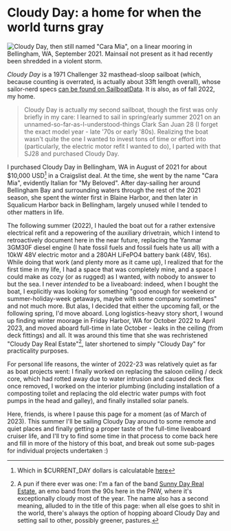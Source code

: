 # Cloudy Day: a home for when the world turns gray

![Cloudy Day, then still named "Cara Mia", on a linear mooring in Bellingham,
WA, September 2021. Mainsail not present as it had recently been shredded in a
violent storm.](/cloudy-day-sept2021.png)

_Cloudy Day_ is a 1971 Challenger 32 masthead-sloop sailboat (which, because
counting is overrated, is actually about 33ft length overall), whose
sailor-nerd specs [can be found on
SailboatData](https://sailboatdata.com/sailboat/challenger-32). It is also, as
of fall 2022, my home.

> <span class="tangential">
> Cloudy Day is actually my second sailboat, though the first was only briefly
> in my care: I learned to sail in spring/early summer 2021 on an
> unnamed-so-far-as-I-understood-things Clark San Juan 28 (I forget the exact
> model year - late '70s or early '80s). Realizing the boat wasn't quite the
> one I wanted to invest tons of time or effort into (particularly, the
> electric motor refit I wanted to do), I parted with that SJ28 and purchased
> Cloudy Day.
> </span>

I purchased Cloudy Day in Bellingham, WA in August of 2021 for about $10,000
USD[^1] in a Craigslist deal. At the time, she went by the name "Cara Mia",
evidently Italian for "My Beloved". After day-sailing her around Bellingham Bay
and surrounding waters through the rest of the 2021 season, she spent the
winter first in Blaine Harbor, and then later in Squalicum Harbor back in
Bellingham, largely unused while I tended to other matters in life.

The following summer (2022), I hauled the boat out for a rather extensive
electrical refit and a repowering of the auxiliary drivetrain, which I intend
to retroactively document here in the near future, replacing the Yanmar 3GM30F
diesel engine (I hate fossil fuels and fossil fuels hate us all) with a 10kW
48V electric motor and a 280AH LiFePO4 battery bank (48V, 16s). While doing
that work (and plenty more as it came up), I realized that for the first time
in my life, I had a space that was completely mine, and a space I could make as
cozy (or as rugged) as I wanted, with nobody to answer to but the sea. I never
*intended* to be a liveaboard: indeed, when I bought the boat, I explicitly was
looking for something "good enough for weekend or summer-holiday-week getaways,
maybe with some company sometimes" and not much more. But alas, I decided that
either the upcoming fall, or the following spring, I'd move aboard. Long
logistics-heavy story short, I wound up finding winter moorage in Friday
Harbor, WA for October 2022 to April 2023, and moved aboard full-time in late
October - leaks in the ceiling (from deck fittings) and all. It was around this
time that she was rechristened "Cloudy Day Real Estate"[^2], later shortened to
simply "Cloudy Day" for practicality purposes.

For personal life reasons, the winter of 2022-23 was relatively quiet as far as
boat projects went: I finally worked on replacing the saloon ceiling / deck
core, which had rotted away due to water intrusion and caused deck flex once
removed, I worked on the interior plumbing (including installation of a
composting toilet and replacing the old electric water pumps with foot pumps in
the head and galley), and finally installed solar panels.

Here, friends, is where I pause this page for a moment (as of March of 2023).
This summer I'll be sailing Cloudy Day around to some remote and quiet places
and finally getting a proper taste of the full-time liveaboard cruiser life,
and I'll try to find some time in that process to come back here and fill in
more of the history of this boat, and break out some sub-pages for individual
projects undertaken :)

[^1]: Which in $CURRENT\_DAY dollars is calculatable
    [here](https://www.officialdata.org/us/inflation/2021?amount=10000)

[^2]: A pun if there ever was one: I'm a fan of the band [Sunny Day Real
    Estate](https://en.wikipedia.org/wiki/Sunny_Day_Real_Estate), an emo band
    from the 90s here in the PNW, where it's exceptionally cloudy most of the
    year. The name also has a second meaning, alluded to in the title of this
    page: when all else goes to shit in the world, there's always the option of
    hopping aboard Cloudy Day and setting sail to other, possibly greener,
    pastures.
